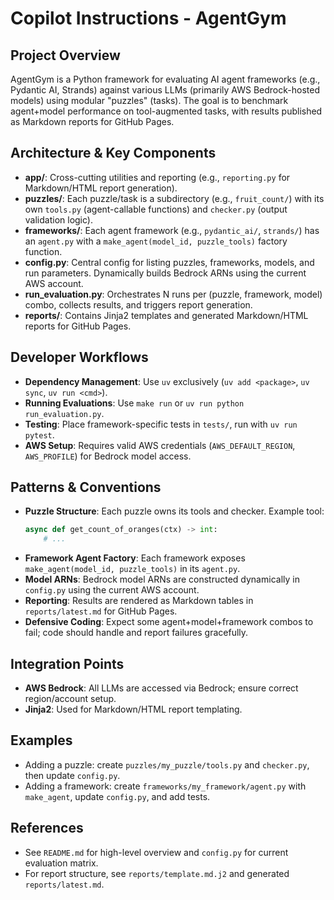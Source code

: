 
# Copilot Instructions - AgentGym

## Project Overview
AgentGym is a Python framework for evaluating AI agent frameworks (e.g., Pydantic AI, Strands) against various LLMs (primarily AWS Bedrock-hosted models) using modular "puzzles" (tasks). The goal is to benchmark agent+model performance on tool-augmented tasks, with results published as Markdown reports for GitHub Pages.

## Architecture & Key Components
- **app/**: Cross-cutting utilities and reporting (e.g., `reporting.py` for Markdown/HTML report generation).
- **puzzles/**: Each puzzle/task is a subdirectory (e.g., `fruit_count/`) with its own `tools.py` (agent-callable functions) and `checker.py` (output validation logic).
- **frameworks/**: Each agent framework (e.g., `pydantic_ai/`, `strands/`) has an `agent.py` with a `make_agent(model_id, puzzle_tools)` factory function.
- **config.py**: Central config for listing puzzles, frameworks, models, and run parameters. Dynamically builds Bedrock ARNs using the current AWS account.
- **run_evaluation.py**: Orchestrates N runs per (puzzle, framework, model) combo, collects results, and triggers report generation.
- **reports/**: Contains Jinja2 templates and generated Markdown/HTML reports for GitHub Pages.

## Developer Workflows
- **Dependency Management**: Use `uv` exclusively (`uv add <package>`, `uv sync`, `uv run <cmd>`).
- **Running Evaluations**: Use `make run` or `uv run python run_evaluation.py`.
- **Testing**: Place framework-specific tests in `tests/`, run with `uv run pytest`.
- **AWS Setup**: Requires valid AWS credentials (`AWS_DEFAULT_REGION`, `AWS_PROFILE`) for Bedrock model access.

## Patterns & Conventions
- **Puzzle Structure**: Each puzzle owns its tools and checker. Example tool:
  ```python
  async def get_count_of_oranges(ctx) -> int:
      # ...
  ```
- **Framework Agent Factory**: Each framework exposes `make_agent(model_id, puzzle_tools)` in its `agent.py`.
- **Model ARNs**: Bedrock model ARNs are constructed dynamically in `config.py` using the current AWS account.
- **Reporting**: Results are rendered as Markdown tables in `reports/latest.md` for GitHub Pages.
- **Defensive Coding**: Expect some agent+model+framework combos to fail; code should handle and report failures gracefully.

## Integration Points
- **AWS Bedrock**: All LLMs are accessed via Bedrock; ensure correct region/account setup.
- **Jinja2**: Used for Markdown/HTML report templating.

## Examples
- Adding a puzzle: create `puzzles/my_puzzle/tools.py` and `checker.py`, then update `config.py`.
- Adding a framework: create `frameworks/my_framework/agent.py` with `make_agent`, update `config.py`, and add tests.

## References
- See `README.md` for high-level overview and `config.py` for current evaluation matrix.
- For report structure, see `reports/template.md.j2` and generated `reports/latest.md`.
